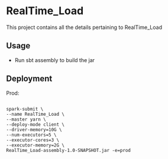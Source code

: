 # RealTime_Load
This project contains all the details pertaining to RealTime_Load

## Usage

* Run sbt assembly to build the jar

## Deployment

Prod: 
```

spark-submit \
--name RealTime_Load \
--master yarn \
--deploy-mode client \
--driver-memory=10G \
--num-executors=5 \
--executor-cores=3 \
--executor-memory=2G \
RealTime_Load-assembly-1.0-SNAPSHOT.jar -e=prod
```
